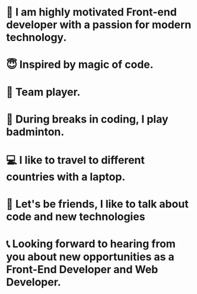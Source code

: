 # :loudspeaker: I am highly motivated Front-end developer with a passion for modern technology.
# :innocent: Inspired by magic of code.
# :raised_hands: Team player.
# :runner: During breaks in coding, I play badminton.
# :computer: I like to travel to different countries with a laptop.
# :speech_balloon: Let's be friends, I like to talk about code and new technologies
#  :telephone_receiver: Looking forward to hearing from you about new opportunities as a Front-End Developer and Web Developer.
